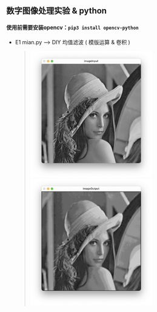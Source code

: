 ## 数字图像处理实验 & python

#### 使用前需要安装opencv：`pip3 install opencv-python` 

- E1 mian.py --> DIY 均值滤波 ( 模版运算 & 卷积 )
 	> <img src="https://github.com/QuiteQuietGC/DIP_Expt_Py/blob/main/SomeImg/%E6%88%AA%E5%B1%8F2023-07-19%2020.59.33.png" alt=" " width="320">
	> <img src="https://github.com/QuiteQuietGC/DIP_Expt_Py/blob/main/SomeImg/%E6%88%AA%E5%B1%8F2023-07-19%2020.59.37.png" alt=" " width="320">
